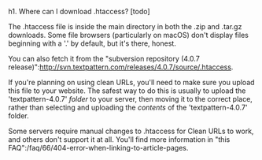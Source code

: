 h1. Where can I download .htaccess? [todo]

The .htaccess file is inside the main directory in both the .zip and .tar.gz downloads.  Some file browsers (particularly on macOS) don't display files beginning with a '.' by default, but it's there, honest.

You can also fetch it from the "subversion repository (4.0.7 release)":http://svn.textpattern.com/releases/4.0.7/source/.htaccess.

If you're planning on using clean URLs, you'll need to make sure you upload this file to your website.  The safest way to do this is usually to upload the 'textpattern-4.0.7' _folder_ to your server, then moving it to the correct place, rather than selecting and uploading the _contents_ of the 'textpattern-4.0.7' folder.

Some servers require manual changes to .htaccess for Clean URLs to work, and others don't support it at all.  You'll find more information in  "this FAQ":/faq/66/404-error-when-linking-to-article-pages.
